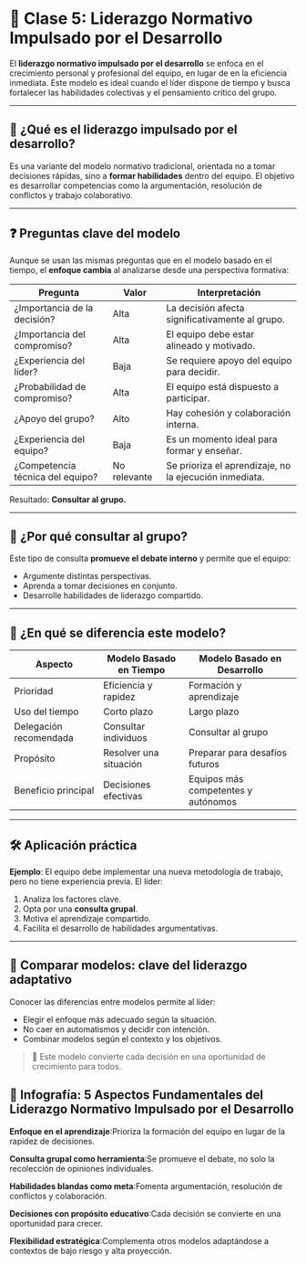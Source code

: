 # 📘 Clase 5: Liderazgo Normativo Impulsado por el Desarrollo

El **liderazgo normativo impulsado por el desarrollo** se enfoca en el crecimiento personal y profesional del equipo, en lugar de en la eficiencia inmediata. Este modelo es ideal cuando el líder dispone de tiempo y busca fortalecer las habilidades colectivas y el pensamiento crítico del grupo.

---

## 🧠 ¿Qué es el liderazgo impulsado por el desarrollo?

Es una variante del modelo normativo tradicional, orientada no a tomar decisiones rápidas, sino a **formar habilidades** dentro del equipo. El objetivo es desarrollar competencias como la argumentación, resolución de conflictos y trabajo colaborativo.

---

## ❓ Preguntas clave del modelo

Aunque se usan las mismas preguntas que en el modelo basado en el tiempo, el **enfoque cambia** al analizarse desde una perspectiva formativa:

| Pregunta                                | Valor | Interpretación                             |
|-----------------------------------------|-------|---------------------------------------------|
| ¿Importancia de la decisión?            | Alta  | La decisión afecta significativamente al grupo. |
| ¿Importancia del compromiso?            | Alta  | El equipo debe estar alineado y motivado.      |
| ¿Experiencia del líder?                 | Baja  | Se requiere apoyo del equipo para decidir.     |
| ¿Probabilidad de compromiso?            | Alta  | El equipo está dispuesto a participar.         |
| ¿Apoyo del grupo?                       | Alto  | Hay cohesión y colaboración interna.           |
| ¿Experiencia del equipo?                | Baja  | Es un momento ideal para formar y enseñar.     |
| ¿Competencia técnica del equipo?        | No relevante | Se prioriza el aprendizaje, no la ejecución inmediata. |

Resultado: **Consultar al grupo.**

---

## 🤝 ¿Por qué consultar al grupo?

Este tipo de consulta **promueve el debate interno** y permite que el equipo:

- Argumente distintas perspectivas.
- Aprenda a tomar decisiones en conjunto.
- Desarrolle habilidades de liderazgo compartido.

---

## 🧩 ¿En qué se diferencia este modelo?

| Aspecto                      | Modelo Basado en Tiempo       | Modelo Basado en Desarrollo         |
|-----------------------------|-------------------------------|-------------------------------------|
| Prioridad                   | Eficiencia y rapidez          | Formación y aprendizaje             |
| Uso del tiempo              | Corto plazo                   | Largo plazo                         |
| Delegación recomendada      | Consultar individuos          | Consultar al grupo                  |
| Propósito                   | Resolver una situación        | Preparar para desafíos futuros      |
| Beneficio principal         | Decisiones efectivas          | Equipos más competentes y autónomos|

---

## 🛠 Aplicación práctica

**Ejemplo**: El equipo debe implementar una nueva metodología de trabajo, pero no tiene experiencia previa. El líder:

1. Analiza los factores clave.
2. Opta por una **consulta grupal**.
3. Motiva el aprendizaje compartido.
4. Facilita el desarrollo de habilidades argumentativas.

---

## 🧩 Comparar modelos: clave del liderazgo adaptativo

Conocer las diferencias entre modelos permite al líder:

- Elegir el enfoque más adecuado según la situación.
- No caer en automatismos y decidir con intención.
- Combinar modelos según el contexto y los objetivos.

> 🌱 Este modelo convierte cada decisión en una oportunidad de crecimiento para todos.

## 🧾 Infografía: 5 Aspectos Fundamentales del Liderazgo Normativo Impulsado por el Desarrollo

**Enfoque en el aprendizaje**:Prioriza la formación del equipo en lugar de la rapidez de decisiones.

**Consulta grupal como herramienta**:Se promueve el debate, no solo la recolección de opiniones individuales.

**Habilidades blandas como meta**:Fomenta argumentación, resolución de conflictos y colaboración.

**Decisiones con propósito educativo**:Cada decisión se convierte en una oportunidad para crecer.

**Flexibilidad estratégica**:Complementa otros modelos adaptándose a contextos de bajo riesgo y alta proyección.